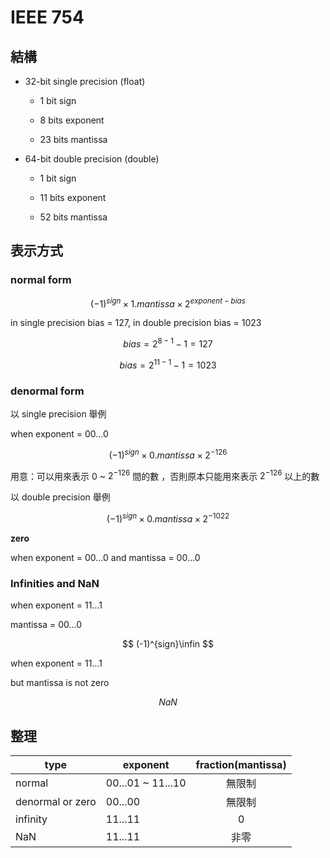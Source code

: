 # IEEE 754

## 結構

+ 32-bit single precision (float)
  
  + 1 bit sign
  
  + 8 bits exponent
  
  + 23 bits mantissa

+ 64-bit double precision (double)
  
  + 1 bit sign
  
  + 11 bits exponent
  
  + 52 bits mantissa

## 表示方式

### normal form

$$
(-1)^{sign}\times 1.mantissa \times 2^{exponent-bias}
$$

in single precision bias = 127, in double precision bias = 1023

$$
bias = 2^{8-1}-1=127
$$

$$
bias = 2^{11-1}-1=1023
$$

### denormal form

以 single precision 舉例

when exponent = 00...0

$$
(-1)^{sign}\times 0.mantissa \times 2^{-126}
$$

用意：可以用來表示 0 \~ $2^{-126}$ 間的數 ，否則原本只能用來表示 $2^{-126}$ 以上的數

以 double precision 舉例

$$
(-1)^{sign}\times 0.mantissa\times 2^{-1022}
$$

**zero**

when exponent = 00...0 and mantissa = 00...0

### Infinities and NaN

when exponent = 11...1

mantissa = 00...0

$$
(-1)^{sign}\infin
$$

when exponent = 11...1

but mantissa is not zero

$$
NaN
$$

## 整理

| type             | exponent           | fraction(mantissa) |
| ---------------- | ------------------ |:------------------:|
| normal           | 00...01 \~ 11...10 | 無限制                |
| denormal or zero | 00...00            | 無限制                |
| infinity         | 11...11            | 0                  |
| NaN              | 11...11            | 非零                 |
